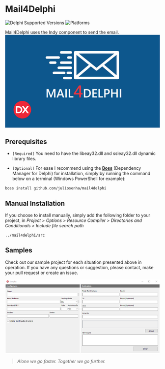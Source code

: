 # Mail4Delphi
![Delphi Supported Versions](https://img.shields.io/badge/Delphi%20Supported%20Versions-XE3..10.3%20Rio-blue.svg)
![Platforms](https://img.shields.io/badge/Supported%20platforms-Win32%20and%20Win64-red.svg)

Mail4Delphi uses the Indy component to send the email.![Mail4Delphi](img/mail.png)
 
## Prerequisites
* `[Required]` You need to have the libeay32.dll and ssleay32.dll dynamic library files. 

 * `[Optional]` For ease I recommend using the [**Boss**](https://github.com/HashLoad/boss) (Dependency Manager for Delphi) for installation, simply by running the command below on a terminal (Windows PowerShell for example):
```
boss install github.com/juliosenha/mail4delphi
```

## Manual Installation
If you choose to install manually, simply add the following folder to your project, in *Project > Options > Resource Compiler > Directories and Conditionals > Include file search path*
```
../mail4delphi/src

```

## Samples
Check out our sample project for each situation presented above in operation. If you have any questions or suggestion, please contact, make your pull request or create an issue.

![Mail4Delphi](img/Screenshot_1.png)

> *Alone we go faster. Together we go further.*
